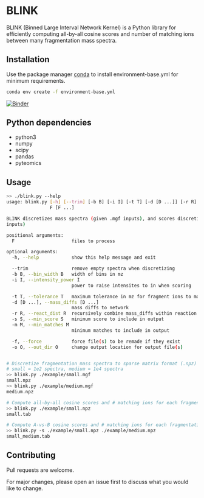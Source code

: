 # BLINK

BLINK (Binned Large Interval Network Kernel) is a Python library for efficiently computing all-by-all cosine scores and number of matching ions between many fragmentation mass spectra.

## Installation

Use the package manager [conda](https://docs.conda.io/projects/conda/en/latest/user-guide/index.html) to install environment-base.yml for minimum requirements.

```bash
conda env create -f environment-base.yml
```

[![Binder](https://mybinder.org/badge_logo.svg)](https://mybinder.org/v2/gh/biorack/blink/HEAD)

## Python dependencies
- python3
- numpy
- scipy
- pandas
- pyteomics

## Usage

```bash
>> ./blink.py --help                                     
usage: blink.py [-h] [--trim] [-b B] [-i I] [-t T] [-d [D ...]] [-r R] [-s S] [-m M] [-f] [-o O]
                F [F ...]

BLINK discretizes mass spectra (given .mgf inputs), and scores discretized spectra (given .npz
inputs)

positional arguments:
  F                     files to process

optional arguments:
  -h, --help            show this help message and exit

  --trim                remove empty spectra when discretizing
  -b B, --bin_width B   width of bins in mz
  -i I, --intensity_power I
                        power to raise intensites to in when scoring

  -t T, --tolerance T   maximum tolerance in mz for fragment ions to match
  -d [D ...], --mass_diffs [D ...]
                        mass diffs to network
  -r R, --react_dist R  recursively combine mass_diffs within reaction distance
  -s S, --min_score S   minimum score to include in output
  -m M, --min_matches M
                        minimum matches to include in output

  -f, --force           force file(s) to be remade if they exist
  -o O, --out_dir O     change output location for output file(s)


# Discretize fragmentation mass spectra to sparse matrix format (.npz)
# small = 1e2 spectra, medium = 1e4 spectra
>> blink.py ./example/small.mgf
small.npz
>> blink.py ./example/medium.mgf
medium.npz

# Compute all-by-all cosine scores and # matching ions for each fragmentation mass spectrum
>> blink.py ./example/small.npz
small.tab

# Compute A-vs-B cosine scores and # matching ions for each fragmentation mass spectrum
>> blink.py -s ./example/small.npz ./example/medium.npz
small_medium.tab
```

## Contributing
Pull requests are welcome.

For major changes, please open an issue first to discuss what you would like to change.
